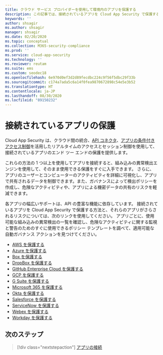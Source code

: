 ```yaml
---
title: クラウド サービス プロバイダーを使用して環境内のアプリを保護する
description: この記事では、接続されているアプリを Cloud App Security で保護する方法について説明します。
keywords: ''
author: shsagir
ms.author: shsagir
manager: shsagir
ms.date: 02/20/2020
ms.topic: conceptual
ms.collection: M365-security-compliance
ms.prod: ''
ms.service: cloud-app-security
ms.technology: ''
ms.reviewer: reutam
ms.suite: ems
ms.custom: seodec18
ms.openlocfilehash: 6e970d0ef3d2d89fecdbc224c9f56f5dbc29f33b
ms.sourcegitcommit: c174a7ada5c6a14f0fea9870672898c54e5e3b52
ms.translationtype: HT
ms.contentlocale: ja-JP
ms.lasthandoff: 08/30/2020
ms.locfileid: "89150232"
---
```

# <a name="protecting-connected-apps"></a>接続されているアプリの保護

Cloud App Security は、クラウド間の統合、[API コネクタ](enable-instant-visibility-protection-and-governance-actions-for-your-apps.md)、[アプリの条件付きアクセス制御](proxy-intro-aad.md)を活用したリアルタイムのアクセスとセッション制御を使用して、接続されているアプリのエンド ツー エンドの保護を提供します。

これらの方法の 1 つ以上を使用してアプリを接続すると、組み込みの異常検出エンジンを使用して、そのまま使用できる保護をすぐに入手できます。 さらに、アプリのユーザーとコンピューターのアクティビティを詳細に可視化し、アプリで共有されるデータを制御できます。また、ガバナンスによって検出ポリシーを作成し、危険なアクティビティや、アプリによる機密データの共有のリスクを軽減できます。

各アプリの幅広いサポートは、API の豊富な機能に依存しています。 接続されているアプリを Cloud App Security で保護する方法と、それらのアプリがさらされるリスクについては、次のリンクを使用してください。 アプリごとに、使用可能な組み込みの異常検出の一覧を確認し、危険なアクティビティに関する監視と警告のためのすぐに使用できるポリシー テンプレートを調べて、適用可能な自動ガバナンス アクションを見つけてください。

- [AWS を保護する](protect-aws.md)
- [Azure を保護する](protect-azure.md)
- [Box を保護する](protect-box.md)
- [DropBox を保護する](protect-dropbox.md)
- [GitHub Enterprise Cloud を保護する](protect-github.md)
- [GCP を保護する](protect-gcp.md)
- [G Suite を保護する](protect-gsuite.md)
- [Microsoft 365 を保護する](protect-office-365.md)
- [Okta を保護する](protect-okta.md)
- [Salesforce を保護する](protect-salesforce.md)
- [ServiceNow を保護する](protect-servicenow.md)
- [Webex を保護する](protect-webex.md)
- [Workday を保護する](protect-workday.md)

## <a name="next-steps"></a>次のステップ

> [!div class="nextstepaction"]
> [アプリの接続](enable-instant-visibility-protection-and-governance-actions-for-your-apps.md)
